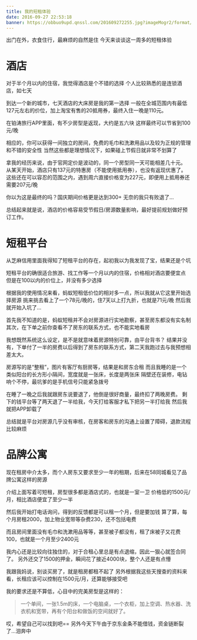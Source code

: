 ```yaml
---
title: 我的短租体验
date: 2016-09-27 22:53:18
banner: https://obbuo9upd.qnssl.com/201609272255.jpg?imageMogr2/format/webp
---
```


出门在外，衣食住行，最麻烦的自然是住
今天来谈谈这一周多的短租体验

<!--more-->

# 酒店

对于半个月以内的住宿，我觉得酒店是个不错的选择
个人比较熟悉的是连锁酒店，如七天

到达一个新的城市，七天酒店的大床房是我的第一选择
一般在全城范围内有最低127元左右的价位，加上淘宝有售的20抵用券，最终入住一晚是110元。

在铂涛旅行APP里面，有不少房型是返现，大约是五六块
这样最终可以节省到100元/晚

相应的，你可以获得一间独立的房间，免费的毛巾和洗漱用品以及较为正规的管理和不错的安全性
当然这些都是理想情况下，如果碰上节假日就非常不划算了

拿我的经历来说，由于官网定价是波动的，同一个房型同一天可能相差几十元。
从某天开始，酒店只有137元的特惠房（不能使用抵用券），也没有返现优惠了。这些还在可以容忍的范围之内，遇到周六直接价格变为227元，即便用上抵用券还需要207元/晚

你以为这是最终的吗？国庆期间价格更是达到300+
无奈的我只有败退了...

总结起来就是说，酒店的价格容易受节假日/房源数量影响，最好提前规划做好预订工作。

# 短租平台

从芝麻信用里面我得知了短租平台的存在，起初我以为我发现了宝，结果还是个坑

短租平台的确很适合旅游、找工作等一个月以内的住宿，价格相对酒店要便宜点
但是在100以内的价位上，并没有多少选择

根据我的使用情况来看，蚂蚁短租低价位的相对多一点，所以我就从它这里开始选择房源
挑来挑去看上了一个78元/晚的，住7天以上打九折，也就是71元/晚
然后我就开始入坑了...

首先我不知道的是，蚂蚁短租并不会对房源进行实地勘察，甚至房东都没有实名制
其次，在下单之前你查看不了房东的联系方式，也不能实地看房

我想既然系统这么设定，是不是就意味着房源特别可靠，由平台背书？
结果并没有，下单付了一半的房费以后得到了房东的联系方式，第二天我跑过去与我预想相差太大。

房源写的是“整租”，图片有客厅有厨房等，结果是和房东合租
而且我睡的是一个类似阳台的长方形小隔间，宽度就是一张床，长度是两张床
隔壁还在装修，电钻响个不停，最坑爹的是手机信号只能紧急拨号

在睡了一晚之后我就跟房东说要退了，他倒是很好商量，最终扣了两晚房费。
剩下的钱平台等了两天退了一半给我，今天打给客服才私下把另一半打给我
然后我就把APP卸载了

总结就是平台对房源几乎没有审核，在房客和房东的沟通上设置了障碍，退款流程比较麻烦

# 品牌公寓

现在租房中介太多，而个人房东又要求至少一年的租期，后来在58同城看见了品牌公寓这样的房源

介绍上面写着可短租，房型很多都是酒店式的，也就是一室一卫
价格低的1500元/月，相比酒店便宜了至少一半

然后我开始打电话询问，得到的反馈都是可以租一个月，但是要加钱
算了算，每个月房租2000，加上物业宽带等杂费230，还不包括电费

而且房间里面没有毛巾和洗漱用品等等，甚至被子都没有，租了床被子又花费100，也就是一个月至少2400元

我内心还是比较向往独住的，对于合租心里总是有点退缩，因此一狠心就签合同了。
另外还交了1500的押金，瞬间花了接近4000块，整个人还是有点懵

我跟我妈说，别谈买房了，就是租房都租不起了
另外根据我这些天搜查的资料来看，长租应该可以控制在1500元/月，还算能够接受吧

我的要求还是不算低，心目中的完美房型是这样的：

> 一个单间，一张1.5m的床，一个电脑桌，一个衣柜，加上空调、热水器、洗衣机和宽带，再有个阳台和做饭的空间就好了。

哎，希望自己可以找到吧==
另外今天下午由于京东金条不能借钱，资金链断裂了...泪奔中